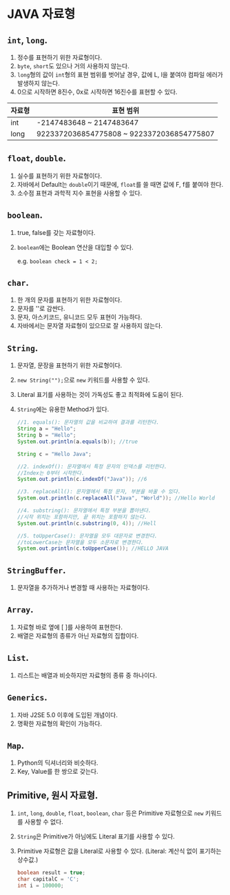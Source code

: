 # JAVA 자료형

## `int`, `long`.

1. 정수를 표현하기 위한 자료형이다.
2. `byte`, `short`도 있으나 거의 사용하지 않는다.
3. `long`형의 값이 `int`형의 표현 범위를 벗어날 경우, 값에 L, l을 붙여야 컴파일 에러가 발생하지 않는다.
4. 0으로 시작하면 8진수, 0x로 시작하면 16진수를 표현할 수 있다.

| 자료형 | 표현 범위 |
|--|--|
| int | -2147483648 ~ 2147483647 |
| long | 9223372036854775808 ~ 9223372036854775807 |

## `float`, `double`.

1. 실수를 표현하기 위한 자료형이다.
2. 자바에서 Default는 `double`이기 때문에, `float`를 쓸 때면 값에 F, f를 붙여야 한다.
3. 소수점 표현과 과학적 지수 표현을 사용할 수 있다.

## `boolean`.

1. true, false를 갖는 자료형이다.
2. `boolean`에는 Boolean 연산을 대입할 수 있다.

    e.g. `boolean check = 1 < 2;`

## `char`.

1. 한 개의 문자를 표현하기 위한 자료형이다.
2. 문자를 ''로 감싼다.
3. 문자, 아스키코드, 유니코드 모두 표현이 가능하다.
4. 자바에서는 문자열 자료형이 있으므로 잘 사용하지 않는다.

## `String`.

1. 문자열, 문장을 표현하기 위한 자료형이다.
2. `new String("");`으로 `new` 키워드를 사용할 수 있다.
3. Literal 표기를 사용하는 것이 가독성도 좋고 최적화에 도움이 된다.
4. `String`에는 유용한 Method가 있다.

    ```java
    //1. equals(): 문자열의 값을 비교하여 결과를 리턴한다.
    String a = "Hello";
    String b = "Hello";
    System.out.println(a.equals(b)); //true

    String c = "Hello Java";

    //2. indexOf(): 문자열에서 특정 문자의 인덱스를 리턴한다.
    //Index는 0부터 시작한다.
    System.out.println(c.indexOf("Java")); //6

    //3. replaceAll(): 문자열에서 특정 문자, 부분을 바꿀 수 있다.
    System.out.println(c.replaceAll("Java", "World")); //Hello World

    //4. substring(): 문자열에서 특정 부분을 뽑아낸다.
    //시작 위치는 포함하지만, 끝 위치는 포함하지 않는다.
    System.out.println(c.substring(0, 4)); //Hell

    //5. toUpperCase(): 문자열을 모두 대문자로 변경한다.
    //toLowerCase는 문자열을 모두 소문자로 변경한다.
    System.out.println(c.toUpperCase()); //HELLO JAVA
    ```

## `StringBuffer`.

1. 문자열을 추가하거나 변경할 때 사용하는 자료형이다.

## `Array`.

1. 자료형 바로 옆에 [ ]를 사용하여 표현한다.
2. 배열은 자료형의 종류가 아닌 자료형의 집합이다.

## `List`.

1. 리스트는 배열과 비슷하지만 자료형의 종류 중 하나이다.

## `Generics`.

1. 자바 J2SE 5.0 이후에 도입된 개념이다.
2. 명확한 자료형의 확인이 가능하다.

## `Map`.

1. Python의 딕셔너리와 비슷하다.
2. Key, Value를 한 쌍으로 갖는다.

## Primitive, 원시 자료형.

1. `int`, `long`, `double`, `float`, `boolean`, `char` 등은 Primitive 자료형으로 `new` 키워드를 사용할 수 없다.
2. `String`은 Primitive가 아님에도 Literal 표기를 사용할 수 있다.
3. Primitive 자료형은 값을 Literal로 사용할 수 있다. (Literal: 계산식 없이 표기하는 상수값.)

    ```java
    boolean result = true;
    char capitalC = 'C';
    int i = 100000;
    ```
